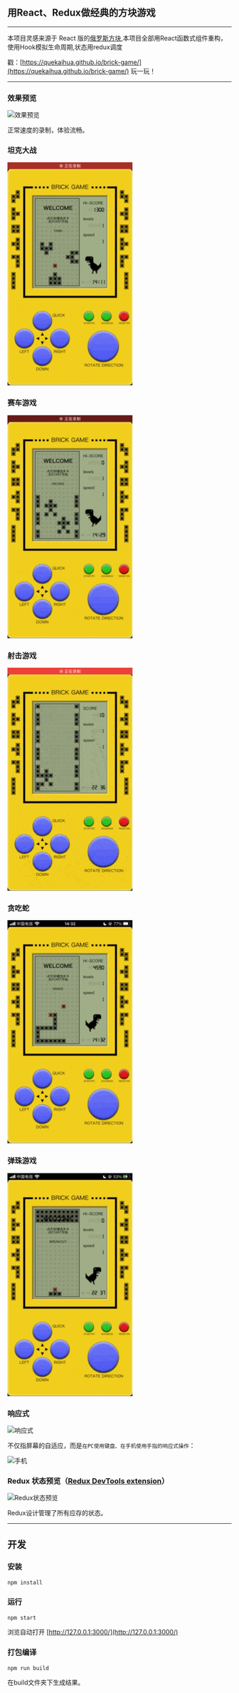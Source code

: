 ## 用React、Redux做经典的方块游戏

----
本项目灵感来源于 React 版的[俄罗斯方块](https://github.com/chvin/react-tetris),本项目全部用React函数式组件重构，使用Hook模拟生命周期,状态用redux调度

戳：[https://quekaihua.github.io/brick-game/](https://quekaihua.github.io/brick-game/) 玩一玩！

----
### 效果预览
![效果预览](https://img.alicdn.com/tps/TB1Ag7CNXXXXXaoXXXXXXXXXXXX-320-483.gif)

正常速度的录制，体验流畅。

### 坦克大战
![tank](./src/resource/image/tank.gif)

### 赛车游戏
![racing](./src/resource/image/racing.gif)

### 射击游戏
![shooting](./src/resource/image/fighting.gif)

### 贪吃蛇
![snake](./src/resource/image/snake.gif)

### 弹珠游戏
![breakout](./src/resource/image/breakout.gif)

### 响应式
![响应式](https://img.alicdn.com/tps/TB1AdjZNXXXXXcCapXXXXXXXXXX-480-343.gif)

不仅指屏幕的自适应，而是`在PC使用键盘、在手机使用手指的响应式操作`：

![手机](https://img.alicdn.com/tps/TB1kvJyOVXXXXbhaFXXXXXXXXXX-320-555.gif)


### Redux 状态预览（[Redux DevTools extension](https://github.com/zalmoxisus/redux-devtools-extension)）
![Redux状态预览](https://img.alicdn.com/tps/TB1hGQqNXXXXXX3XFXXXXXXXXXX-640-381.gif)

Redux设计管理了所有应存的状态。


----
## 开发
### 安装
```
npm install
```
### 运行
```
npm start
```
浏览自动打开 [http://127.0.0.1:3000/](http://127.0.0.1:3000/)
### 打包编译
```
npm run build
```

在build文件夹下生成结果。



